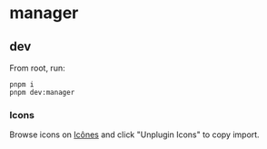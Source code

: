 # manager

## dev

From root, run:

```
pnpm i
pnpm dev:manager
```

### Icons

Browse icons on [Icônes](https://icones.js.org/collection/lucide) and click "Unplugin Icons" to copy import.
